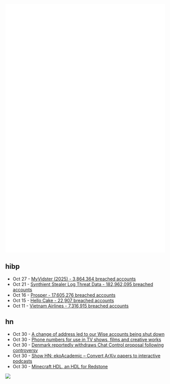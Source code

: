 ![Metrics](https://raw.githubusercontent.com/phixion/phixion/master/metrics.svg)

## hibp

<!--
for https://github.com/phixion/phixion/blob/main/.github/workflows/feeds.yml
-->
<!--START_SECTION:haveibeenpwnd-->
- Oct 27 - [MyVidster (2025) - 3,864,364 breached accounts](https://haveibeenpwned.com/Breach/MyVidster2025)
- Oct 21 - [Synthient Stealer Log Threat Data - 182,962,095 breached accounts](https://haveibeenpwned.com/Breach/SynthientStealerLogThreatData)
- Oct 16 - [Prosper - 17,605,276 breached accounts](https://haveibeenpwned.com/Breach/Prosper)
- Oct 15 - [Hello Cake - 22,907 breached accounts](https://haveibeenpwned.com/Breach/HelloCake)
- Oct 11 - [Vietnam Airlines - 7,316,915 breached accounts](https://haveibeenpwned.com/Breach/VietnamAirlines)
<!--END_SECTION:haveibeenpwnd-->

## hn

<!--
for https://github.com/phixion/phixion/blob/main/.github/workflows/feeds.yml
-->
<!--START_SECTION:hn-->
- Oct 30 - [A change of address led to our Wise accounts being shut down](https://shaun.nz/why-were-never-using-wise-again-a-cautionary-tale-from-a-business-burned/)
- Oct 30 - [Phone numbers for use in TV shows, films and creative works](https://www.acma.gov.au/phone-numbers-use-tv-shows-films-and-creative-works)
- Oct 30 - [Denmark reportedly withdraws Chat Control proposal following controversy](https://therecord.media/demark-reportedly-withdraws-chat-control-proposal)
- Oct 30 - [Show HN: ekoAcademic – Convert ArXiv papers to interactive podcasts](https://www.wadamczyk.io/projects/ekoacademic/index.html)
- Oct 30 - [Minecraft HDL, an HDL for Redstone](https://github.com/itsfrank/MinecraftHDL)
<!--END_SECTION:hn-->

<!--
for https://yhype.me
-->
![](https://hit.yhype.me/github/profile?user_id=13013670)
